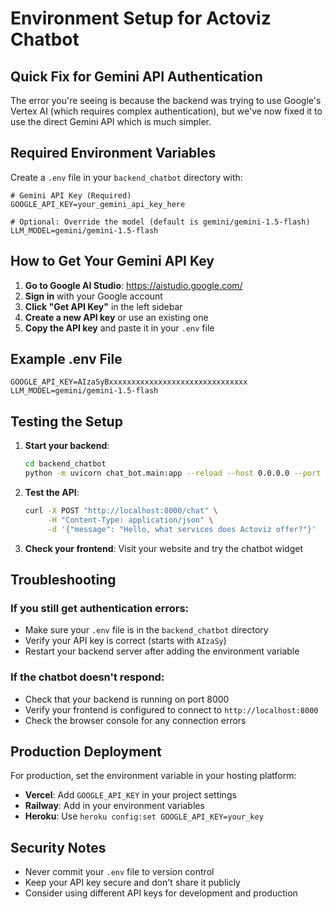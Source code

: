 # Environment Setup for Actoviz Chatbot

## Quick Fix for Gemini API Authentication

The error you're seeing is because the backend was trying to use Google's Vertex AI (which requires complex authentication), but we've now fixed it to use the direct Gemini API which is much simpler.

## Required Environment Variables

Create a `.env` file in your `backend_chatbot` directory with:

```env
# Gemini API Key (Required)
GOOGLE_API_KEY=your_gemini_api_key_here

# Optional: Override the model (default is gemini/gemini-1.5-flash)
LLM_MODEL=gemini/gemini-1.5-flash
```

## How to Get Your Gemini API Key

1. **Go to Google AI Studio**: https://aistudio.google.com/
2. **Sign in** with your Google account
3. **Click "Get API Key"** in the left sidebar
4. **Create a new API key** or use an existing one
5. **Copy the API key** and paste it in your `.env` file

## Example .env File

```env
GOOGLE_API_KEY=AIzaSyBxxxxxxxxxxxxxxxxxxxxxxxxxxxxxxx
LLM_MODEL=gemini/gemini-1.5-flash
```

## Testing the Setup

1. **Start your backend**:
   ```bash
   cd backend_chatbot
   python -m uvicorn chat_bot.main:app --reload --host 0.0.0.0 --port 8000
   ```

2. **Test the API**:
   ```bash
   curl -X POST "http://localhost:8000/chat" \
        -H "Content-Type: application/json" \
        -d '{"message": "Hello, what services does Actoviz offer?"}'
   ```

3. **Check your frontend**: Visit your website and try the chatbot widget

## Troubleshooting

### If you still get authentication errors:
- Make sure your `.env` file is in the `backend_chatbot` directory
- Verify your API key is correct (starts with `AIzaSy`)
- Restart your backend server after adding the environment variable

### If the chatbot doesn't respond:
- Check that your backend is running on port 8000
- Verify your frontend is configured to connect to `http://localhost:8000`
- Check the browser console for any connection errors

## Production Deployment

For production, set the environment variable in your hosting platform:
- **Vercel**: Add `GOOGLE_API_KEY` in your project settings
- **Railway**: Add in your environment variables
- **Heroku**: Use `heroku config:set GOOGLE_API_KEY=your_key`

## Security Notes

- Never commit your `.env` file to version control
- Keep your API key secure and don't share it publicly
- Consider using different API keys for development and production
